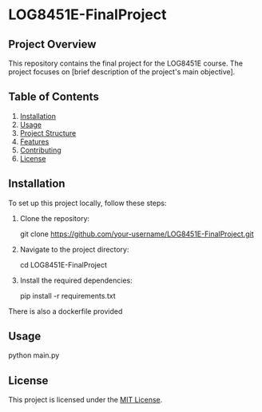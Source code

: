 # LOG8451E-FinalProject


## Project Overview

This repository contains the final project for the LOG8451E course. The project focuses on [brief description of the project's main objective].

## Table of Contents

1. [Installation](#installation)
2. [Usage](#usage)
3. [Project Structure](#project-structure)
4. [Features](#features)
5. [Contributing](#contributing)
6. [License](#license)

## Installation

To set up this project locally, follow these steps:

1. Clone the repository:
   
   git clone https://github.com/your-username/LOG8451E-FinalProject.git
   
2. Navigate to the project directory:
   
   cd LOG8451E-FinalProject
   
3. Install the required dependencies:
   
   pip install -r requirements.txt
   
There is also a dockerfile provided

## Usage

python main.py

## License

This project is licensed under the [MIT License](LICENSE).

